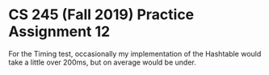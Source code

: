 # CS 245 (Fall 2019) Practice Assignment 12

For the Timing test, occasionally my implementation of the Hashtable would take a little over 200ms, but on average would be under.
